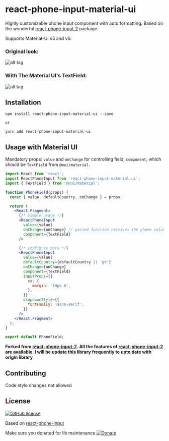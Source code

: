 # react-phone-input-material-ui

Highly customizable phone input component with auto formatting. Based on the wonderful [react-phone-input-2](https://github.com/bl00mber/react-phone-input-2) package.

Supports Material-UI v5 and v6.

### Original look:

![alt tag](https://media.giphy.com/media/l378A8qFNzgiuPUre/giphy.gif)

### With The Material UI's TextField:

![alt tag](https://i.imgur.com/go91R0F.png)

## Installation
```shell-script
npm install react-phone-input-material-ui --save

or

yarn add react-phone-input-material-ui
```

## Usage with Material UI

Mandatory props: `value` and `onChange` for controlling field; `component`, which should be `TextField` from `@mui/material`.

```jsx
import React from 'react';
import ReactPhoneInput from 'react-phone-input-material-ui';
import { TextField } from '@mui/material';

function PhoneField(props) {
  const { value, defaultCountry, onChange } = props;

  return (
    <React.Fragment>
      {/* Simple usage */}
      <ReactPhoneInput
        value={value}
        onChange={onChange} // passed function receives the phone value
        component={TextField}
      />

      {/* Configure more */}
      <ReactPhoneInput
        value={value}
        defaultCountry={defaultCountry || 'gb'}
        onChange={onChange}
        component={TextField}
        inputProps={{
          sx: {
            margin: '10px 0',
          },
        }}
        dropdownStyle={{
          fontFamily: 'sans-serif',
        }}
      />
    </React.Fragment>
  );
}

export default PhoneField;
```

**Forked from [react-phone-input-2](https://github.com/bl00mber/react-phone-input-2). All the features of [react-phone-input-2](https://github.com/bl00mber/react-phone-input-2) are available. I will be update this library frequently to upto date with origin library**

## Contributing
Code style changes not allowed

## License
[![GitHub license](https://img.shields.io/badge/license-MIT-blue.svg)](https://github.com/bl00mber/react-phone-input-2/blob/master/LICENSE)

Based on [react-phone-input](https://github.com/razagill/react-phone-input)

Make sure you donated for lib maintenance [![Donate](https://img.shields.io/badge/Donate-PayPal-green.svg)](https://www.paypal.me/bloomber/20)

